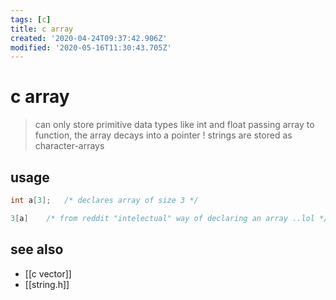 ```yaml
---
tags: [c]
title: c array
created: '2020-04-24T09:37:42.906Z'
modified: '2020-05-16T11:30:43.705Z'
---
```


# c array

> can only store primitive data types like int and float
> passing array to function, the array decays into a pointer !
> strings are stored as character-arrays

## usage
```c
int a[3];   /* declares array of size 3 */

3[a]    /* from reddit "intelectual" way of declaring an array ..lol */
```
## see also
- [[c vector]]
- [[string.h]]

